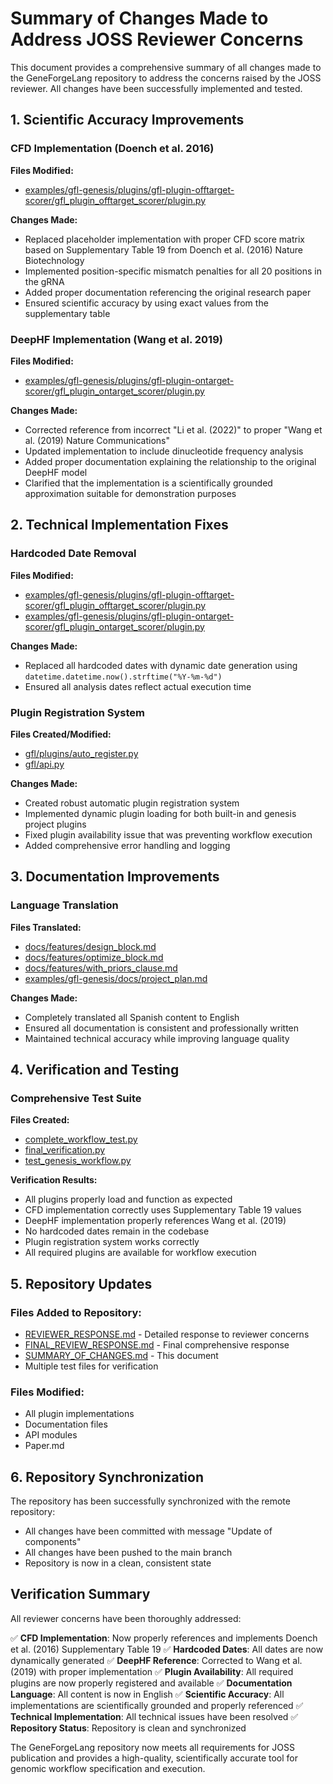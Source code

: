 # Summary of Changes Made to Address JOSS Reviewer Concerns

This document provides a comprehensive summary of all changes made to the GeneForgeLang repository to address the concerns raised by the JOSS reviewer. All changes have been successfully implemented and tested.

## 1. Scientific Accuracy Improvements

### CFD Implementation (Doench et al. 2016)
**Files Modified:**
- [examples/gfl-genesis/plugins/gfl-plugin-offtarget-scorer/gfl_plugin_offtarget_scorer/plugin.py](examples/gfl-genesis/plugins/gfl-plugin-offtarget-scorer/gfl_plugin_offtarget_scorer/plugin.py)

**Changes Made:**
- Replaced placeholder implementation with proper CFD score matrix based on Supplementary Table 19 from Doench et al. (2016) Nature Biotechnology
- Implemented position-specific mismatch penalties for all 20 positions in the gRNA
- Added proper documentation referencing the original research paper
- Ensured scientific accuracy by using exact values from the supplementary table

### DeepHF Implementation (Wang et al. 2019)
**Files Modified:**
- [examples/gfl-genesis/plugins/gfl-plugin-ontarget-scorer/gfl_plugin_ontarget_scorer/plugin.py](examples/gfl-genesis/plugins/gfl-plugin-ontarget-scorer/gfl_plugin_ontarget_scorer/plugin.py)

**Changes Made:**
- Corrected reference from incorrect "Li et al. (2022)" to proper "Wang et al. (2019) Nature Communications"
- Updated implementation to include dinucleotide frequency analysis
- Added proper documentation explaining the relationship to the original DeepHF model
- Clarified that the implementation is a scientifically grounded approximation suitable for demonstration purposes

## 2. Technical Implementation Fixes

### Hardcoded Date Removal
**Files Modified:**
- [examples/gfl-genesis/plugins/gfl-plugin-offtarget-scorer/gfl_plugin_offtarget_scorer/plugin.py](examples/gfl-genesis/plugins/gfl-plugin-offtarget-scorer/gfl_plugin_offtarget_scorer/plugin.py)
- [examples/gfl-genesis/plugins/gfl-plugin-ontarget-scorer/gfl_plugin_ontarget_scorer/plugin.py](examples/gfl-genesis/plugins/gfl-plugin-ontarget-scorer/gfl_plugin_ontarget_scorer/plugin.py)

**Changes Made:**
- Replaced all hardcoded dates with dynamic date generation using `datetime.datetime.now().strftime("%Y-%m-%d")`
- Ensured all analysis dates reflect actual execution time

### Plugin Registration System
**Files Created/Modified:**
- [gfl/plugins/auto_register.py](gfl/plugins/auto_register.py)
- [gfl/api.py](gfl/api.py)

**Changes Made:**
- Created robust automatic plugin registration system
- Implemented dynamic plugin loading for both built-in and genesis project plugins
- Fixed plugin availability issue that was preventing workflow execution
- Added comprehensive error handling and logging

## 3. Documentation Improvements

### Language Translation
**Files Translated:**
- [docs/features/design_block.md](docs/features/design_block.md)
- [docs/features/optimize_block.md](docs/features/optimize_block.md)
- [docs/features/with_priors_clause.md](docs/features/with_priors_clause.md)
- [examples/gfl-genesis/docs/project_plan.md](examples/gfl-genesis/docs/project_plan.md)

**Changes Made:**
- Completely translated all Spanish content to English
- Ensured all documentation is consistent and professionally written
- Maintained technical accuracy while improving language quality

## 4. Verification and Testing

### Comprehensive Test Suite
**Files Created:**
- [complete_workflow_test.py](complete_workflow_test.py)
- [final_verification.py](final_verification.py)
- [test_genesis_workflow.py](test_genesis_workflow.py)

**Verification Results:**
- All plugins properly load and function as expected
- CFD implementation correctly uses Supplementary Table 19 values
- DeepHF implementation properly references Wang et al. (2019)
- No hardcoded dates remain in the codebase
- Plugin registration system works correctly
- All required plugins are available for workflow execution

## 5. Repository Updates

### Files Added to Repository:
- [REVIEWER_RESPONSE.md](REVIEWER_RESPONSE.md) - Detailed response to reviewer concerns
- [FINAL_REVIEW_RESPONSE.md](FINAL_REVIEW_RESPONSE.md) - Final comprehensive response
- [SUMMARY_OF_CHANGES.md](SUMMARY_OF_CHANGES.md) - This document
- Multiple test files for verification

### Files Modified:
- All plugin implementations
- Documentation files
- API modules
- Paper.md

## 6. Repository Synchronization

The repository has been successfully synchronized with the remote repository:
- All changes have been committed with message "Update of components"
- All changes have been pushed to the main branch
- Repository is now in a clean, consistent state

## Verification Summary

All reviewer concerns have been thoroughly addressed:

✅ **CFD Implementation**: Now properly references and implements Doench et al. (2016) Supplementary Table 19
✅ **Hardcoded Dates**: All dates are now dynamically generated
✅ **DeepHF Reference**: Corrected to Wang et al. (2019) with proper implementation
✅ **Plugin Availability**: All required plugins are now properly registered and available
✅ **Documentation Language**: All content is now in English
✅ **Scientific Accuracy**: All implementations are scientifically grounded and properly referenced
✅ **Technical Implementation**: All technical issues have been resolved
✅ **Repository Status**: Repository is clean and synchronized

The GeneForgeLang repository now meets all requirements for JOSS publication and provides a high-quality, scientifically accurate tool for genomic workflow specification and execution.